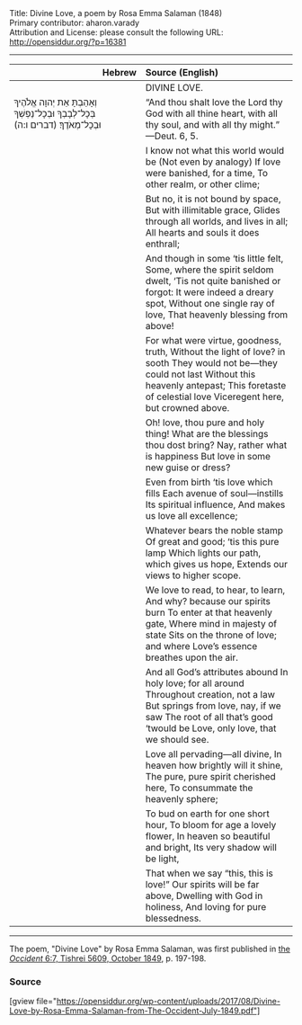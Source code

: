 <html>
<head></head>
<body>
Title: Divine Love, a poem by Rosa Emma Salaman (1848)<br />
Primary contributor: aharon.varady<br />
Attribution and License: please consult the following URL: <a href="http://opensiddur.org/?p=16381">http://opensiddur.org/?p=16381</a>
<p />
<hr />

<table style="margin-left: auto;margin-right: auto;" class="draggable">
<thead><tr><th id="x" style="text-align: right;">Hebrew</th><th style="text-align: left;">Source (English)</th></tr></thead>
<tbody>
<tr><td style="vertical-align:top;" width="46%">
<div class="liturgy"><span lang="he">

</span></div></td>
 
<td style="vertical-align:top;" width="53%">
<div class="english">
DIVINE LOVE.
</div></td></tr>


<tr><td style="vertical-align:top;" width="46%">
<div class="liturgy"><span lang="he">
וְאָהַבְתָּ אֵת יְהוָה אֱלֹהֶיךָ 
בְּכָל־לְבָבְךָ 
וּבְכָל־נַפְשְׁךָ 
וּבְכָל־מְאֹדֶךָ׃ <span class="citation">(דברים ו:ה)</span>
</span></div></td>
 
<td style="vertical-align:top;" width="53%">
<div class="english">
“And thou shalt love the Lord thy God 
with all thine heart, 
with all thy soul, 
and with all thy might.” —Deut. 6, 5.
</div></td></tr>


<tr><td style="vertical-align:top;" width="46%">
<div class="liturgy"><span lang="he">

</span></div></td>
 
<td style="vertical-align:top;" width="53%">
<div class="english">
I know not what this world would be 
(Not even by analogy)
If love were banished, for a time, 
To other realm, or other clime; 
</div></td></tr>


<tr><td style="vertical-align:top;" width="46%">
<div class="liturgy"><span lang="he">

</span></div></td>
 
<td style="vertical-align:top;" width="53%">
<div class="english">
But no, it is not bound by space, 
But with illimitable grace,
Glides through all worlds, and lives in all;
All hearts and souls it does enthrall;
</div></td></tr>


<tr><td style="vertical-align:top;" width="46%">
<div class="liturgy"><span lang="he">

</span></div></td>
 
<td style="vertical-align:top;" width="53%">
<div class="english">
And though in some ‘tis little felt,
Some, where the spirit seldom dwelt,
‘Tis not quite banished or forgot:
It were indeed a dreary spot,
Without one single ray of love,
That heavenly blessing from above!
</div></td></tr>


<tr><td style="vertical-align:top;" width="46%">
<div class="liturgy"><span lang="he">

</span></div></td>
 
<td style="vertical-align:top;" width="53%">
<div class="english">
For what were virtue, goodness, truth,
Without the light of love? in sooth
They would not be—they could not last
Without this heavenly antepast;
This foretaste of celestial love
Viceregent here, but crowned above.
</div></td></tr>


<tr><td style="vertical-align:top;" width="46%">
<div class="liturgy"><span lang="he">

</span></div></td>
 
<td style="vertical-align:top;" width="53%">
<div class="english">
Oh! love, thou pure and holy thing!
What are the blessings thou dost bring?
Nay, rather what is happiness
But love in some new guise or dress?
</div></td></tr>


<tr><td style="vertical-align:top;" width="46%">
<div class="liturgy"><span lang="he">

</span></div></td>
 
<td style="vertical-align:top;" width="53%">
<div class="english">
Even from birth ‘tis love which fills
Each avenue of soul—instills
Its spiritual influence,
And makes us love all excellence;
</div></td></tr>


<tr><td style="vertical-align:top;" width="46%">
<div class="liturgy"><span lang="he">

</span></div></td>
 
<td style="vertical-align:top;" width="53%">
<div class="english">
Whatever bears the noble stamp
Of great and good; ‘tis this pure lamp
Which lights our path, which gives us hope,
Extends our views to higher scope.
</div></td></tr>


<tr><td style="vertical-align:top;" width="46%">
<div class="liturgy"><span lang="he">

</span></div></td>
 
<td style="vertical-align:top;" width="53%">
<div class="english">
We love to read, to hear, to learn,
And why? because our spirits burn
To enter at that heavenly gate,
Where mind in majesty of state
Sits on the throne of love; and where
Love’s essence breathes upon the air.
</div></td></tr>


<tr><td style="vertical-align:top;" width="46%">
<div class="liturgy"><span lang="he">

</span></div></td>
 
<td style="vertical-align:top;" width="53%">
<div class="english">
And all God’s attributes abound
In holy love; for all around
Throughout creation, not a law
But springs from love, nay, if we saw
The root of all that’s good ‘twould be
Love, only love, that we should see.
</div></td></tr>


<tr><td style="vertical-align:top;" width="46%">
<div class="liturgy"><span lang="he">

</span></div></td>
 
<td style="vertical-align:top;" width="53%">
<div class="english">
Love all pervading—all divine,
In heaven how brightly will it shine,
The pure, pure spirit cherished here,
To consummate the heavenly sphere;
</div></td></tr>


<tr><td style="vertical-align:top;" width="46%">
<div class="liturgy"><span lang="he">

</span></div></td>
 
<td style="vertical-align:top;" width="53%">
<div class="english">
To bud on earth for one short hour,
To bloom for age a lovely flower,
In heaven so beautiful and bright,
Its very shadow will be light,
</div></td></tr>


<tr><td style="vertical-align:top;" width="46%">
<div class="liturgy"><span lang="he">

</span></div></td>
 
<td style="vertical-align:top;" width="53%">
<div class="english">
That when we say “this, this is love!”
Our spirits will be far above,
Dwelling with God in holiness,
And loving for pure blessedness.
</div></td></tr>
</tbody></table>

<hr />

The poem, "Divine Love" by Rosa Emma Salaman, was first published in <a href="http://web.nli.org.il/sites/JPress/English/Pages/The-Occident-and-American-Jewish-Advocate.aspx">the <em>Occident</em> 6:7, Tishrei 5609, October 1849</a>, p. 197-198.

<h3>Source</h3>

[gview file="https://opensiddur.org/wp-content/uploads/2017/08/Divine-Love-by-Rosa-Emma-Salaman-from-The-Occident-July-1849.pdf"]
</body>
</html>